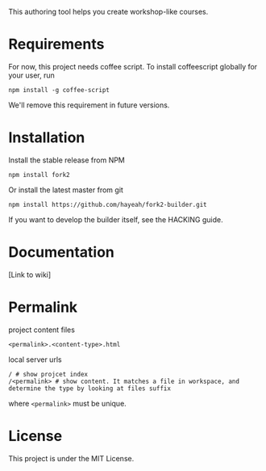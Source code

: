 This authoring tool helps you create workshop-like courses.

# Requirements

For now, this project needs coffee script. To install coffeescript globally for your user, run

    npm install -g coffee-script

We'll remove this requirement in future versions.

# Installation

Install the stable release from NPM

    npm install fork2

Or install the latest master from git

    npm install https://github.com/hayeah/fork2-builder.git

If you want to develop the builder itself, see the HACKING guide.

# Documentation

[Link to wiki]

# Permalink

project content files

    <permalink>.<content-type>.html

local server urls

    / # show projcet index
    /<permalink> # show content. It matches a file in workspace, and determine the type by looking at files suffix

where `<permalink>` must be unique.

# License

This project is under the MIT License.
